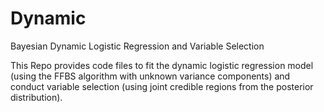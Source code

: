 # Dynamic
Bayesian Dynamic Logistic Regression and Variable Selection

This Repo provides code files to fit the dynamic logistic regression model (using the FFBS algorithm with unknown variance components) and conduct variable selection (using joint credible regions from the posterior distribution). 


